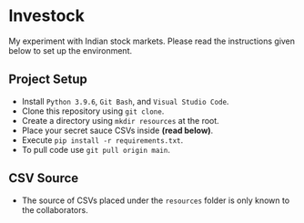 # Investock
My experiment with Indian stock markets. Please read the instructions given below to set up the environment.

## Project Setup

- Install `Python 3.9.6`, `Git Bash`, and `Visual Studio Code`.
- Clone this repository using `git clone`.
- Create a directory using `mkdir resources` at the root.
- Place your secret sauce CSVs inside **(read below)**.
- Execute `pip install -r requirements.txt`.
- To pull code use `git pull origin main`.

## CSV Source

- The source of CSVs placed under the `resources` folder is only known to the collaborators.
